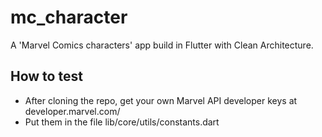 # mc_character
A 'Marvel Comics characters' app build in Flutter with Clean Architecture.

## How to test

- After cloning the repo, get your own Marvel API developer keys at developer.marvel.com/
- Put them in the file lib/core/utils/constants.dart


